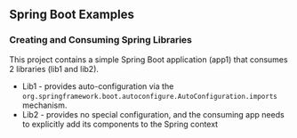 ## Spring Boot Examples

### Creating and Consuming Spring Libraries

This project contains a simple Spring Boot application (app1) that consumes 2 libraries (lib1 and lib2).

* Lib1 - provides auto-configuration via the `org.springframework.boot.autoconfigure.AutoConfiguration.imports`
  mechanism.
* Lib2 - provides no special configuration, and the consuming app needs to explicitly add its components to the
  Spring context

